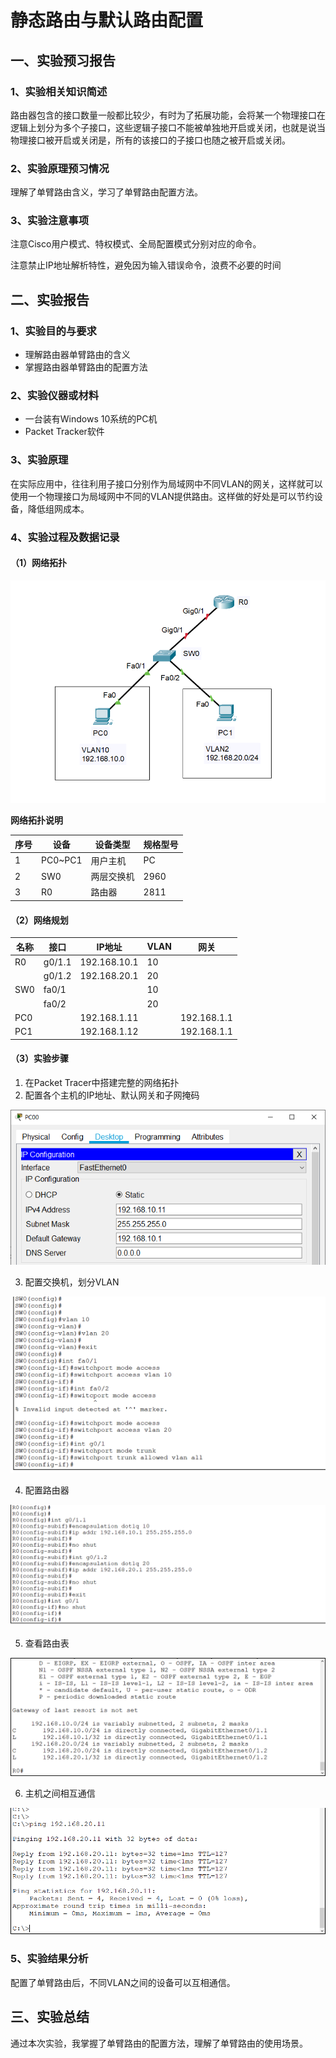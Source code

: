 # 静态路由与默认路由配置

## 一、实验预习报告

### 1、实验相关知识简述

路由器包含的接口数量一般都比较少，有时为了拓展功能，会将某一个物理接口在逻辑上划分为多个子接口，这些逻辑子接口不能被单独地开启或关闭，也就是说当物理接口被开启或关闭是，所有的该接口的子接口也随之被开启或关闭。

### 2、实验原理预习情况

理解了单臂路由含义，学习了单臂路由配置方法。

### 3、实验注意事项

注意Cisco用户模式、特权模式、全局配置模式分别对应的命令。

注意禁止IP地址解析特性，避免因为输入错误命令，浪费不必要的时间



## 二、实验报告

### 1、实验目的与要求

* 理解路由器单臂路由的含义
* 掌握路由器单臂路由的配置方法

### 2、实验仪器或材料

- 一台装有Windows 10系统的PC机
- Packet Tracker软件



### 3、实验原理

在实际应用中，往往利用子接口分别作为局域网中不同VLAN的网关，这样就可以使用一个物理接口为局域网中不同的VLAN提供路由。这样做的好处是可以节约设备，降低组网成本。

### 4、实验过程及数据记录

#### （1）网络拓扑

![image-20201207210542229](assets/%E5%AE%9E%E9%AA%8C%E4%B9%9D%EF%BC%9A%E7%8B%AC%E8%87%82%E8%B7%AF%E7%94%B1%E9%85%8D%E7%BD%AE/image-20201207210542229.png)





**网络拓扑说明**

| 序号 | 设备    | 设备类型   | 规格型号 |
| ---- | ------- | ---------- | -------- |
| 1    | PC0~PC1 | 用户主机   | PC       |
| 2    | SW0     | 两层交换机 | 2960     |
| 3    | R0      | 路由器     | 2811     |



#### （2）网络规划

| 名称 | 接口   | IP地址       | VLAN | 网关        |
| ---- | ------ | ------------ | ---- | ----------- |
| R0   | g0/1.1 | 192.168.10.1 | 10   |             |
|      | g0/1.2 | 192.168.20.1 | 20   |             |
| SW0  | fa0/1  |              | 10   |             |
|      | fa0/2  |              | 20   |             |
| PC0  |        | 192.168.1.11 |      | 192.168.1.1 |
| PC1  |        | 192.168.1.12 |      | 192.168.1.1 |



#### （3）实验步骤

1. 在Packet Tracer中搭建完整的网络拓扑
2. 配置各个主机的IP地址、默认网关和子网掩码

![image-20201207210326936](assets/%E5%AE%9E%E9%AA%8C%E4%B9%9D%EF%BC%9A%E7%8B%AC%E8%87%82%E8%B7%AF%E7%94%B1%E9%85%8D%E7%BD%AE/image-20201207210326936.png)

3. 配置交换机，划分VLAN

![image-20201207211000400](assets/%E5%AE%9E%E9%AA%8C%E4%B9%9D%EF%BC%9A%E7%8B%AC%E8%87%82%E8%B7%AF%E7%94%B1%E9%85%8D%E7%BD%AE/image-20201207211000400.png)



4. 配置路由器

![image-20201207211715729](assets/%E5%AE%9E%E9%AA%8C%E4%B9%9D%EF%BC%9A%E7%8B%AC%E8%87%82%E8%B7%AF%E7%94%B1%E9%85%8D%E7%BD%AE/image-20201207211715729.png)



5. 查看路由表

![image-20201207213702882](assets/%E5%AE%9E%E9%AA%8C%E4%B9%9D%EF%BC%9A%E7%8B%AC%E8%87%82%E8%B7%AF%E7%94%B1%E9%85%8D%E7%BD%AE/image-20201207213702882.png)



6. 主机之间相互通信

![image-20201207213740830](assets/%E5%AE%9E%E9%AA%8C%E4%B9%9D%EF%BC%9A%E7%8B%AC%E8%87%82%E8%B7%AF%E7%94%B1%E9%85%8D%E7%BD%AE/image-20201207213740830.png)



### 5、实验结果分析

配置了单臂路由后，不同VLAN之间的设备可以互相通信。



## 三、实验总结

通过本次实验，我掌握了单臂路由的配置方法，理解了单臂路由的使用场景。

